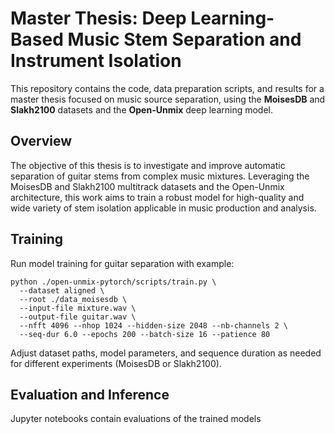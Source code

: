 # Master Thesis: Deep Learning-Based Music Stem Separation and Instrument Isolation

This repository contains the code, data preparation scripts, and results for a master thesis focused on music source separation, using the **MoisesDB** and **Slakh2100** datasets and the **Open-Unmix** deep learning model.

## Overview

The objective of this thesis is to investigate and improve automatic separation of guitar stems from complex music mixtures. Leveraging the MoisesDB and Slakh2100 multitrack datasets and the Open-Unmix architecture, this work aims to train a robust model for high-quality and wide variety of stem isolation applicable in music production and analysis.


## Training

Run model training for guitar separation with example:

```
python ./open-unmix-pytorch/scripts/train.py \
  --dataset aligned \
  --root ./data_moisesdb \
  --input-file mixture.wav \
  --output-file guitar.wav \
  --nfft 4096 --nhop 1024 --hidden-size 2048 --nb-channels 2 \
  --seq-dur 6.0 --epochs 200 --batch-size 16 --patience 80
```
Adjust dataset paths, model parameters, and sequence duration as needed for different experiments (MoisesDB or Slakh2100).

## Evaluation and Inference

Jupyter notebooks contain evaluations of the trained models

```